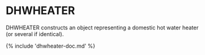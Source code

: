 # DHWHEATER

DHWHEATER constructs an object representing a domestic hot water heater (or several if identical).

{% include 'dhwheater-doc.md' %}